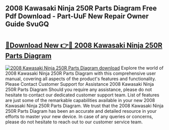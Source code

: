 ## 2008 Kawasaki Ninja 250R Parts Diagram Free Pdf Download - Part-UuF New Repair Owner Guide SvuGQ

# <h2><a href="http://dfnhs1s.blite.top/?on=2008+Kawasaki+Ninja+250R+Parts+Diagram">🔗Download New 👉🔴 2008 Kawasaki Ninja 250R Parts Diagram</a></h2>

[![2008 Kawasaki Ninja 250R Parts Diagram download](https://i.imgur.com/lujVjoI.png)](http://dfnhs1s.blite.top/?on=2008+Kawasaki+Ninja+250R+Parts+Diagram)
Explore the world of 2008 Kawasaki Ninja 250R Parts Diagram with this comprehensive user manual, covering all aspects of the product's features and functionality. Please Contact Customer Support for Assistance 2008 Kawasaki Ninja 250R Parts Diagram Should you require any assistance, please do not hesitate to contact our dedicated customer support team. List of features are just some of the remarkable capabilities available in your new 2008 Kawasaki Ninja 250R Parts Diagram. We trust that the 2008 Kawasaki Ninja 250R Parts Diagram has been an accurate and detailed resource in your efforts to master your new device. In case of any queries or concerns, please do not hesitate to reach out to our customer service team.
